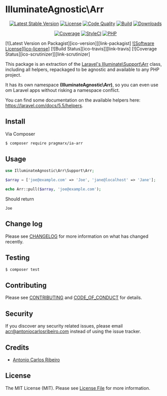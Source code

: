 # IlluminateAgnostic\Arr

<p align="center">
    <a href="https://packagist.org/packages/pragmarx/ia-arr"><img alt="Latest Stable Version" src="https://img.shields.io/packagist/v/pragmarx/ia-arr.svg?style=flat-square"></a>
    <a href="LICENSE"><img alt="License" src="https://img.shields.io/badge/license-MIT-brightgreen.svg?style=flat-square"></a>
    <a href="https://scrutinizer-ci.com/g/ia-arr/?branch=master"><img alt="Code Quality" src="https://img.shields.io/scrutinizer/g/ia-arr.svg?style=flat-square"></a>
    <a href="https://travis-ci.org/ia-arr"><img alt="Build" src="https://img.shields.io/travis/ia-arr.svg?style=flat-square"></a>
    <a href="https://packagist.org/packages/pragmarx/ia-arr"><img alt="Downloads" src="https://img.shields.io/packagist/dt/pragmarx/ia-arr.svg?style=flat-square"></a>
</p>
<p align="center">
    <a href="https://scrutinizer-ci.com/g/ia-arr/?branch=master"><img alt="Coverage" src="https://img.shields.io/scrutinizer/coverage/g/ia-arr.svg?style=flat-square"></a>
    <a href="https://styleci.io/repos/119604199"><img alt="StyleCI" src="https://styleci.io/repos/119604199/shield"></a>
    <!-- <a href="https://insight.sensiolabs.com/projects/156fbef1-b03f-4fca-ba97-57874b7a35bf"><img alt="SensioLabsInsight" src="https://img.shields.io/sensiolabs/i/156fbef1-b03f-4fca-ba97-57874b7a35bf.svg?style=flat-square"></a> -->
    <a href="https://travis-ci.org/ia-arr"><img alt="PHP" src="https://img.shields.io/badge/PHP-5.4%20--%207.2-brightgreen.svg?style=flat-square"></a>
</p>

[![Latest Version on Packagist][ico-version]][link-packagist]
[![Software License][ico-license]](LICENSE.md)
[![Build Status][ico-travis]][link-travis]
[![Coverage Status][ico-scrutinizer]][link-scrutinizer]
<!-- [![Total Downloads][ico-downloads]][link-downloads] -->
<!-- [![Quality Score][ico-code-quality]][link-code-quality] -->

This package is an extraction of the [Laravel's Illuminate\Support\Arr](https://github.com/laravel/framework/blob/5.5/src/Illuminate/Support/Arr.php) class, including all helpers, repackaged to be agnostic and available to any PHP project. 

It has its own namespace **(IlluminateAgnostic\Arr)**, so you can even use om Laravel apps without risking a namespace conflict.

You can find some documentation on the available helpers here: https://laravel.com/docs/5.5/helpers.

## Install

Via Composer

``` bash
$ composer require pragmarx/ia-arr
```

## Usage

``` php
use IlluminateAgnostic\Arr\Support\Arr;

$array = ['joe@example.com' => 'Joe', 'jane@localhost' => 'Jane'];

echo Arr::pull($array, 'joe@example.com');
``` 

Should return 

```
Joe
``` 

## Change log

Please see [CHANGELOG](CHANGELOG.md) for more information on what has changed recently.

## Testing

``` bash
$ composer test
```

## Contributing

Please see [CONTRIBUTING](CONTRIBUTING.md) and [CODE_OF_CONDUCT](CODE_OF_CONDUCT.md) for details.

## Security

If you discover any security related issues, please email acr@antoniocarlosribeiro.com instead of using the issue tracker.

## Credits

- [Antonio Carlos Ribeiro](https://twitter.com/iantonioribeiro)

## License

The MIT License (MIT). Please see [License File](LICENSE.md) for more information.
